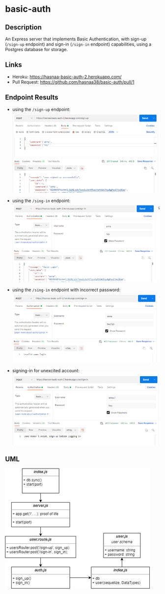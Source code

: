# basic-auth

## Description

An Express server that implements Basic Authentication, with sign-up (`/sign-up` endpoint) and sign-in (`/sign-in` endpoint) capabilities, using a Postgres database for storage.

## Links

* Heroku: https://hasnaa-basic-auth-2.herokuapp.com/
* Pull Request: https://github.com/hasnaa38/basic-auth/pull/1

## Endpoint Results

* using the `/sign-up` endpoint:
![test1](./images/test11.PNG)

* using the `/sing-in` endpoint:
![test2](./images/test22.PNG)

* using the `/sing-in` endpoint with incorrect password:
![test3](./images/test33.PNG)

* signing-in for unexcited account:
![test4](./images/test44.PNG)

## UML

![lab06](./images/lab06.png)
